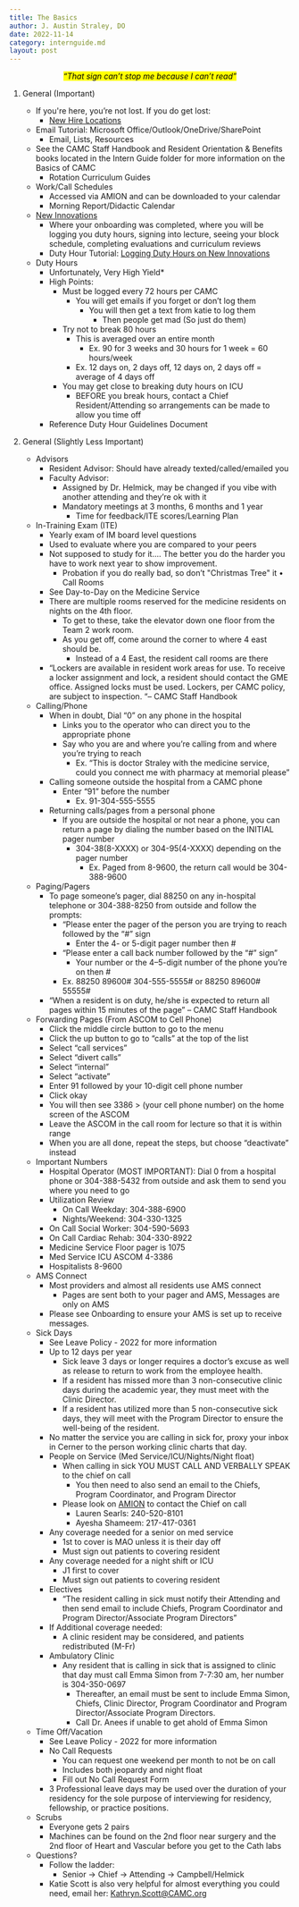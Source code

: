 ```yaml
---
title: The Basics
author: J. Austin Straley, DO
date: 2022-11-14
category: internguide.md
layout: post
---
```


<meta charset="UTF-8">
<meta name="viewport" content="width=device-width, initial-scale=1">
<link href="{{site.baseurl}}/assets/grid/bootstrap-grid.min.css" rel="stylesheet">
<link href="{{site.baseurl}}/assets/grid/grid.css" rel="stylesheet">
<link rel="stylesheet" href="{{site.baseurl}}/assets/gitbook/gitbook-plugin-fontsettings/website.css">
<link rel="stylesheet" href="{{site.baseurl}}/assets/gitbook/gitbook-plugin-search-pro/search.css">
<link rel="stylesheet" href="{{site.baseurl}}/assets/gitbook/gitbook-plugin-back-to-top-button/plugin.css">
<link rel="stylesheet" href="{{site.baseurl}}/assets/gitbook/style.css">
<link rel="stylesheet" href="{{site.baseurl}}/assets/gitbook/custom.css">
<link rel="stylesheet" href="{{site.baseurl}}/assets/gitbook/rouge/{{ site.syntax_highlighter_style | default: 'colorful' }}.css">
<meta name="HandheldFriendly" content="true"/>
<meta name="viewport" content="width=device-width, initial-scale=1, user-scalable=no">
<meta name="apple-mobile-web-app-capable" content="yes">
<meta name="apple-mobile-web-app-status-bar-style" content="black">
<link rel="apple-touch-icon-precomposed" sizes="152x152" href="{{site.baseurl}}/assets/gitbook/images/apple-touch-icon-precomposed-152.png">
<link rel="shortcut icon" href="{{site.baseurl}}/{{site.favicon_path}}" type="image/x-icon">


*<center><mark>“That sign can’t stop me because I can’t read”</mark></center>*

1. General (Important)
    - If you're here, you’re not lost. If you do get lost:
        - [New Hire Locations][1]
    - Email Tutorial: Microsoft Office/Outlook/OneDrive/SharePoint
        - Email, Lists, Resources
    - See the CAMC Staff Handbook and Resident Orientation & Benefits books located in the Intern Guide folder for more information on the Basics of CAMC
        - Rotation Curriculum Guides
    - Work/Call Schedules
        - Accessed via AMION and can be downloaded to your calendar
        - Morning Report/Didactic Calendar
    - [New Innovations][2]
        - Where your onboarding was completed, where you will be logging you duty hours, signing into lecture, seeing your block schedule, completing evaluations and curriculum reviews
        - Duty Hour Tutorial: [Logging Duty Hours on New Innovations][3]
    - Duty Hours
        - Unfortunately, Very High Yield*
        - High Points:
            - Must be logged every 72 hours per CAMC
                - You will get emails if you forget or don’t log them
                    - You will then get a text from katie to log them
                        - Then people get mad (So just do them)
            - Try not to break 80 hours
                - This is averaged over an entire month
                    - Ex. 90 for 3 weeks and 30 hours for 1 week = 60 hours/week
                - Ex. 12 days on, 2 days off, 12 days on, 2 days off = average of 4 days off
            - You may get close to breaking duty hours on ICU
                - BEFORE you break hours, contact a Chief Resident/Attending so arrangements can be made to allow you time off
        - Reference Duty Hour Guidelines Document


2. General (Slightly Less Important)
    - Advisors
        - Resident Advisor: Should have already texted/called/emailed you
        - Faculty Advisor:
            - Assigned by Dr. Helmick, may be changed if you vibe with another attending and they’re ok with it
            - Mandatory meetings at 3 months, 6 months and 1 year
                - Time for feedback/ITE scores/Learning Plan
    - In-Training Exam (ITE)
        - Yearly exam of IM board level questions
        - Used to evaluate where you are compared to your peers
        - Not supposed to study for it…. The better you do the harder you have to work next year to show improvement.
            - Probation if you do really bad, so don’t "Christmas Tree" it
	• Call Rooms
        - See Day-to-Day on the Medicine Service
        - There are multiple rooms reserved for the medicine residents on nights on the 4th floor. 
            - To get to these, take the elevator down one floor from the Team 2 work room. 
            - As you get off, come around the corner to where 4 east should be. 
                - Instead of a 4 East, the resident call rooms are there
        - “Lockers are available in resident work areas for use. To receive a locker assignment and lock, a resident should contact the GME office. Assigned locks must be used. Lockers, per CAMC policy, are subject to inspection. “– CAMC Staff Handbook
    - Calling/Phone
        - When in doubt, Dial “0” on any phone in the hospital
            - Links you to the operator who can direct you to the appropriate phone
            - Say who you are and where you’re calling from and where you’re trying to reach
                - Ex. “This is doctor Straley with the medicine service, could you connect me with pharmacy at memorial please”
        - Calling someone outside the hospital from a CAMC phone
            - Enter “91” before the number
                - Ex. 91-304-555-5555
        - Returning calls/pages from a personal phone
            - If you are outside the hospital or not near a phone, you can return a page by dialing the number based on the INITIAL pager number
                - 304-38(8-XXXX) or 304-95(4-XXXX) depending on the pager number
                    - Ex. Paged from 8-9600, the return call would be 304-388-9600
    - Paging/Pagers
        - To page someone’s pager, dial 88250 on any in-hospital telephone or 304-388-8250 from outside and follow the prompts:
            - “Please enter the pager of the person you are trying to reach followed by the “#” sign
                - Enter the 4- or 5-digit pager number then #
            - “Please enter a call back number followed by the “#” sign”
                - Your number or the 4–5-digit number of the phone you’re on then #
            - Ex. 88250 89600# 304-555-5555# or 88250 89600# 55555#
        - “When a resident is on duty, he/she is expected to return all pages within 15 minutes of the page” – CAMC Staff Handbook
    - Forwarding Pages (From ASCOM to Cell Phone)
        - Click the middle circle button to go to the menu 
        - Click the up button to go to “calls” at the top of the list 
        - Select “call services”
        - Select “divert calls”
        - Select “internal”
        - Select “activate”
        - Enter 91 followed by your 10-digit cell phone number 
        - Click okay 
        - You will then see 3386 > (your cell phone number) on the home screen of the ASCOM
        - Leave the ASCOM in the call room for lecture so that it is within range 
        - When you are all done, repeat the steps, but choose “deactivate” instead
    - Important Numbers
        - Hospital Operator (MOST IMPORTANT): Dial 0 from a hospital phone or 304-388-5432 from outside and ask them to send you where you need to go
        - Utilization Review
            - On Call Weekday: 304-388-6900
            - Nights/Weekend: 304-330-1325
        - On Call Social Worker: 304-590-5693
        - On Call Cardiac Rehab: 304-330-8922
        - Medicine Service Floor pager is 1075  
        - Med Service ICU ASCOM 4-3386
        - Hospitalists 8-9600
    - AMS Connect
        - Most providers and almost all residents use AMS connect
            - Pages are sent both to your pager and AMS, Messages are only on AMS
        - Please see Onboarding to ensure your AMS is set up to receive messages.
    - Sick Days
        - See Leave Policy - 2022 for more information
        - Up to 12 days per year
            - Sick leave 3 days or longer requires a doctor’s excuse as well as release to return to work from the employee health.
            - If a resident has missed more than 3 non-consecutive clinic days during the academic year, they must meet with the Clinic Director.
            - If a resident has utilized more than 5 non-consecutive sick days, they will meet with the Program Director to ensure the well-being of the resident.
        - No matter the service you are calling in sick for, proxy your inbox in Cerner to the person working clinic charts that day.
        - People on Service (Med Service/ICU/Nights/Night float)
            - When calling in sick YOU MUST CALL AND VERBALLY SPEAK to the chief on call
                - You then need to also send an email to the Chiefs, Program Coordinator, and Program Director
            - Please look on [AMION][4] to contact the Chief on call
                - Lauren Searls: 240-520-8101
                - Ayesha Shameem: 217-417-0361
        - Any coverage needed for a senior on med service
            - 1st to cover is MAO unless it is their day off
            - Must sign out patients to covering resident
        - Any coverage needed for a night shift or ICU
            - J1 first to cover
            - Must sign out patients to covering resident
        - Electives
            - “The resident calling in sick must notify their Attending and then send email to include Chiefs, Program Coordinator and Program Director/Associate Program Directors”
        - If Additional coverage needed:
            - A clinic resident may be considered, and patients redistributed (M-Fr)
        - Ambulatory Clinic
            - Any resident that is calling in sick that is assigned to clinic that day must call Emma Simon from 7-7:30 am, her number is 304-350-0697
                - Thereafter, an email must be sent to include Emma Simon, Chiefs, Clinic Director, Program Coordinator and Program Director/Associate Program Directors.
                - Call Dr. Anees if unable to get ahold of Emma Simon
    - Time Off/Vacation
        - See Leave Policy - 2022 for more information
        - No Call Requests
            - You can request one weekend per month to not be on call
            - Includes both jeopardy and night float
            - Fill out No Call Request Form
        - 3 Professional leave days may be used over the duration of your residency for the sole purpose of interviewing for residency, fellowship, or practice positions.
    - Scrubs
        - Everyone gets 2 pairs
        - Machines can be found on the 2nd floor near surgery and the 2nd floor of Heart and Vascular before you get to the Cath labs
    - Questions?
        - Follow the ladder:
            - Senior -> Chief -> Attending -> Campbell/Helmick
        - Katie Scott is also very helpful for almost everything you could need, email her: Kathryn.Scott@CAMC.org


[1]: https://www.camc.org/newhirelocations
[2]: https://www.new-innov.com/Login/Login.aspx
[3]: https://youtu.be/dkpLhmxxwpU
[4]: https://www.amion.com/cgi-bin/ocs

